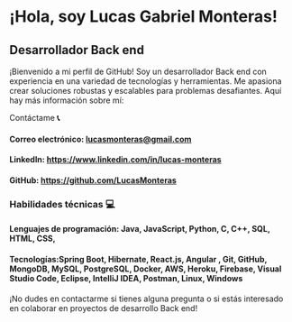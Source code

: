 # ¡Hola, soy Lucas Gabriel Monteras! 
## Desarrollador Back end

¡Bienvenido a mi perfil de GitHub! Soy un desarrollador Back end con experiencia en una variedad de tecnologías y herramientas. Me apasiona crear soluciones robustas y escalables para problemas desafiantes. Aquí hay más información sobre mí:



Contáctame **📞**
#### Correo electrónico: lucasmonteras@gmail.com
#### LinkedIn: https://www.linkedin.com/in/lucas-monteras
#### GitHub: https://github.com/LucasMonteras

### Habilidades técnicas 💻
#### Lenguajes de programación: Java, JavaScript, Python, C, C++, SQL, HTML, CSS, 

#### Tecnologías:Spring Boot, Hibernate, React.js, Angular , Git, GitHub, MongoDB, MySQL, PostgreSQL, Docker, AWS, Heroku, Firebase, Visual Studio Code, Eclipse, IntelliJ IDEA, Postman, Linux, Windows


¡No dudes en contactarme si tienes alguna pregunta o si estás interesado en colaborar en proyectos de desarrollo Back end!
